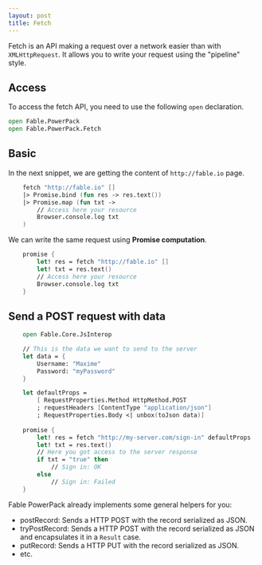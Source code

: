 ```yaml
---
layout: post
title: Fetch
---
```


Fetch is an API making a request over a network easier than with `XMLHttpRequest`. It allows you to write your request using the "pipeline" style.

## Access

To access the fetch API, you need to use the following `open` declaration.

```fs
open Fable.PowerPack
open Fable.PowerPack.Fetch
```

## Basic

In the next snippet, we are getting the content of `http://fable.io` page.

```fs
    fetch "http://fable.io" []
    |> Promise.bind (fun res -> res.text())
    |> Promise.map (fun txt ->
        // Access here your resource
        Browser.console.log txt
    )
```

We can write the same request using **Promise computation**.

```fs
    promise {
        let! res = fetch "http://fable.io" []
        let! txt = res.text()
        // Access here your resource
        Browser.console.log txt
    }
```

## Send a POST request with data

```fs
    open Fable.Core.JsInterop

    // This is the data we want to send to the server
    let data = {
        Username: "Maxime"
        Password: "myPassword"
    }

    let defaultProps =
        [ RequestProperties.Method HttpMethod.POST
        ; requestHeaders [ContentType "application/json"]
        ; RequestProperties.Body <| unbox(toJson data)]
    
    promise {
        let! res = fetch "http://my-server.com/sign-in" defaultProps
        let! txt = res.text()
        // Here you got access to the server response
        if txt = "true" then
            // Sign in: OK
        else
            // Sign in: Failed
    }    
```

Fable PowerPack already implements some general helpers for you:

- postRecord: Sends a HTTP POST with the record serialized as JSON.
- tryPostRecord: Sends a HTTP POST with the record serialized as JSON and encapsulates it in a `Result` case.
- putRecord: Sends a HTTP PUT with the record serialized as JSON.
- etc.